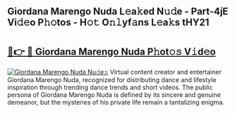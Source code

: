 ## Giordana Marengo Nuda L𝚎a𝚔ed N𝚞𝚍e - Part-4jE Vi𝚍𝚎o P𝚑𝚘tos - H𝚘𝚝 O𝚗𝚕yf𝚊ns L𝚎a𝚔s tHY21

# <h2><a href="http://kf2gwng.oniu.top/?m=Giordana+Marengo+Nuda">🔗👉 🔴 Giordana Marengo Nuda P𝚑ot𝚘𝚜 V𝚒d𝚎o</a></h2>

[![Giordana Marengo Nuda Nu𝚍e𝚜](https://i.imgur.com/0qMVB7G.gif)](http://kf2gwng.oniu.top/?m=Giordana+Marengo+Nuda)
Virtual content creator and entertainer Giordana Marengo Nuda, recognized for distributing dance and lifestyle inspiration through trending dance trends and short videos. The public persona of Giordana Marengo Nuda is defined by its sincere and genuine demeanor, but the mysteries of his private life remain a tantalizing enigma.  
